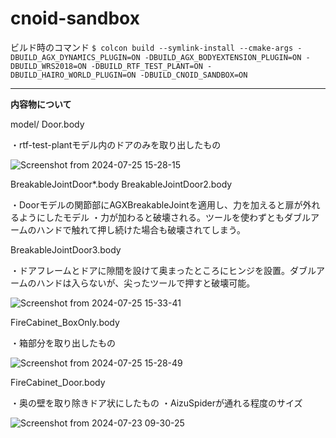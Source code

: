 # cnoid-sandbox

ビルド時のコマンド
`$ colcon build --symlink-install --cmake-args -DBUILD_AGX_DYNAMICS_PLUGIN=ON -DBUILD_AGX_BODYEXTENSION_PLUGIN=ON -DBUILD_WRS2018=ON -DBUILD_RTF_TEST_PLANT=ON -DBUILD_HAIRO_WORLD_PLUGIN=ON -DBUILD_CNOID_SANDBOX=ON`

---
**内容物について**

model/
Door.body

・rtf-test-plantモデル内のドアのみを取り出したもの

![Screenshot from 2024-07-25 15-28-15](https://github.com/user-attachments/assets/d445d4e5-50b4-4bb5-9685-ac41606ec2e3)


BreakableJointDoor*.body
BreakableJointDoor2.body

・Doorモデルの関節部にAGXBreakableJointを適用し、力を加えると扉が外れるようにしたモデル
・力が加わると破壊される。ツールを使わずともダブルアームのハンドで触れて押し続けた場合も破壊されてしまう。


BreakableJointDoor3.body

・ドアフレームとドアに隙間を設けて奥まったところにヒンジを設置。ダブルアームのハンドは入らないが、尖ったツールで押すと破壊可能。

![Screenshot from 2024-07-25 15-33-41](https://github.com/user-attachments/assets/c2ba4465-20a8-4314-a219-4ae5b86c693e)



FireCabinet_BoxOnly.body

・箱部分を取り出したもの

![Screenshot from 2024-07-25 15-28-49](https://github.com/user-attachments/assets/9fd78f15-559b-4bde-ad29-080eb5b95496)


FireCabinet_Door.body

・奥の壁を取り除きドア状にしたもの
・AizuSpiderが通れる程度のサイズ

![Screenshot from 2024-07-23 09-30-25](https://github.com/user-attachments/assets/fc34938a-25db-432c-bab1-eac202c554c5)

